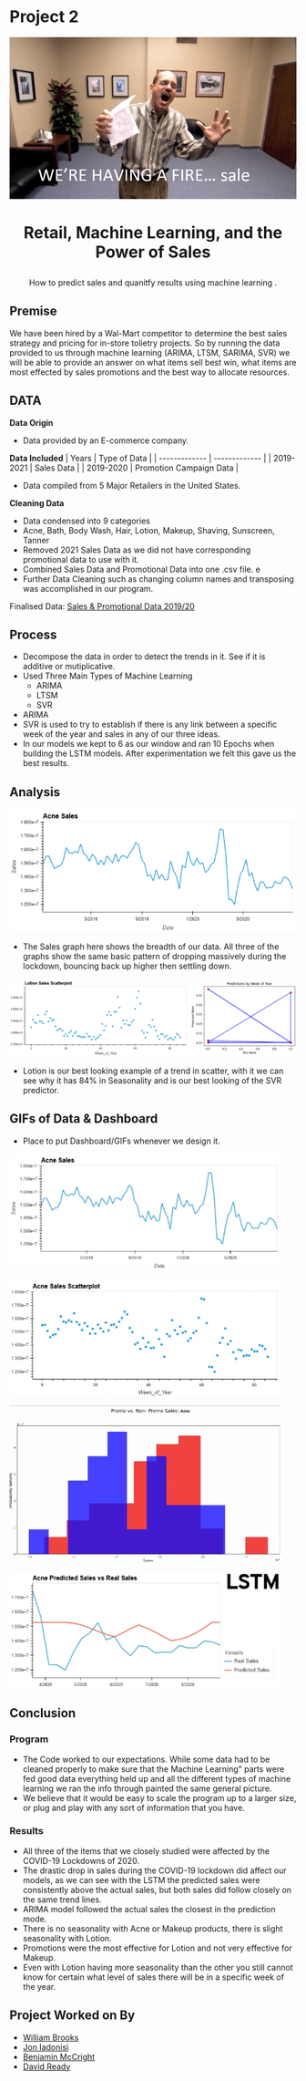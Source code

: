 # Project 2
![FireSale](Images/Tobias_Fire_Sale.JPG)
# <p align="center"> Retail, Machine Learning, and the Power of Sales </p>
  <p align="center"> How to predict sales and quanitfy results using machine learning . </p>

## Premise
We have been hired by a Wal-Mart competitor to determine the best sales strategy and pricing for in-store tolietry projects. So by running the data provided to us through machine learning (ARIMA, LTSM, SARIMA, SVR) we will be able to provide an answer on what items sell best win, what items are most effected by sales promotions and the best way to allocate resources. 

## **DATA**
**Data Origin**
* Data provided by an E-commerce company. 

**Data Included**
| Years  | Type of Data  |
| ------------- | ------------- |
| 2019-2021 |  Sales Data  |
| 2019-2020 | Promotion Campaign Data  | 
  * Data compiled from 5 Major Retailers in the United States.

**Cleaning Data**
 * Data condensed into 9 categories 
  * Acne, Bath, Body Wash, Hair, Lotion, Makeup, Shaving, Sunscreen, Tanner
 * Removed 2021 Sales Data as we did not have corresponding promotional data to use with it.
 * Combined Sales Data and Promotional Data into one .csv file. e
 * Further Data Cleaning such as changing column names and transposing was accomplished in our program.    

Finalised Data: [Sales & Promotional Data 2019/20](Data/sales_promo_data_19_20.csv)

## Process
* Decompose the data in order to detect the trends in it. See if it is additive or mutiplicative. 
* Used Three Main Types of Machine Learning 
  * ARIMA
  * LTSM
  * SVR 
* ARIMA 
* SVR is used to try to establish if there is any link between a specific week of the year and sales in any of our three ideas. 
* In our models we kept to 6 as our window and ran 10 Epochs when building the LSTM models. After experimentation we felt this gave us the best results.   

## Analysis
![AcneSales](Images/Acne_Sales.png)
* The Sales graph here shows the breadth of our data. All three of the graphs show the same basic pattern of dropping massively during the lockdown, bouncing back up higher then settling down. 

![LotionScatter](Images/Lotion_Scatter&Predictions.png)

* Lotion is our best looking example of a trend in scatter, with it we can see why it has 84% in Seasonality and is our best looking of the SVR predictor.  



## GIFs of Data & Dashboard
* Place to put Dashboard/GIFs whenever we design it. 

![SalesData](Images/SalesGif.gif)

![ScatterPlot](Images/CombinedScatter.gif)

![PromtionalData](Images/PromoVNo.gif)

![LSTM Data](Images/LSTM.gif)


## Conclusion
### Program
* The Code worked to our expectations. While some data had to be cleaned properly to make sure that the Machine Learning" parts were fed good data everything held up and all the different types of machine learning we ran the info through painted the same general picture. 
* We believe that it would be easy to scale the program up to a larger size, or plug and play with any sort of information that you have.  

### Results
* All three of the items that we closely studied were affected by the COVID-19 Lockdowns of 2020. 
* The drastic drop in sales during the COVID-19 lockdown did affect our models, as we can see with the LSTM the predicted sales were consistently above the actual sales, but both sales did follow closely on the same trend lines. 
* ARIMA model followed the actual sales the closest in the prediction mode. 
* There is no seasonality with Acne or Makeup products, there is slight seasonality with Lotion.
* Promotions were the most effective for Lotion and not very effective  for Makeup. 
* Even with Lotion having more seasonality than the other you still cannot know for certain what level of sales there will be in a specific week of the year.  


## Project Worked on By
* [William Brooks](https://github.com/Wil-bro0824)
* [Jon Iadonisi](https://github.com/Jfrog242)
* [Benjamin McCright](https://github.com/BenMcCright)
* [David Ready](https://github.com/CrusadingGroundhog)
